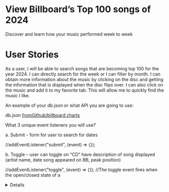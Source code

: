 # View Billboard’s Top 100 songs of 2024
Discover and learn how your music performed week to week

# User Stories
As a user, I will be able to search songs that are becoming top 100 for the year 2024. I can directly search for the week or I can filter by month. I can obtain more information about the music by clicking on the disc and getting the information that is displayed when the disc flips over. I can also click on the music and add it to my favorite tab. This will allow me to quickly find the music I like.

An example of your db.json or what API you are going to use:

db.json [fromGithub/billboard charts ](https://raw.githubusercontent.com/mhollingshead/billboard-hot-100/main/all.json)

What 3 unique event listeners you will use?

a. Submit - form for user to search for dates

//addEventListener("submit", (event) => {});

b. Toggle – user can toggle on “CD” have description of song displayed (artist name, date song appeared on BB, peak position)

//addEventListener("toggle", (event) => {});
//The toggle event fires when the open/closed state of a <details> element is toggled.

c. Click – user can click on button to add or delete songs to the “Favorite” panel

//addEventListener("click", (event) => {});

How you will be using array iteration?

We will use forEach to display song info to the user. 

Stretch goals
a. Add more years to database
b. Add songs to Spotify playlist
c. Link YouTube videos 
d. Add image of Artist or/Album to each “CD” 
e. Maybe a Karaoke app? User can select songs and add to a Karaoke playlist? 



